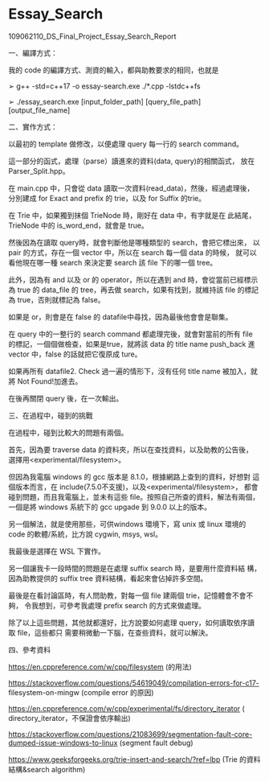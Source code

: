 # Essay_Search
  109062110_DS_Final_Project_Essay_Search_Report

一、編譯方式：

我的 code 的編譯方式、測資的輸入，都與助教要求的相同，也就是

➢ g++ -std=c++17 -o essay-search.exe ./*.cpp -lstdc++fs

➢ ./essay_search.exe [input_folder_path] [query_file_path] [output_file_name]

二、實作方式：

以最初的 template 做修改，以便處理 query 每一行的 search command。

這一部分的函式，處理（parse）讀進來的資料(data, query)的相關函式，
放在Parser_Split.hpp。

在 main.cpp 中，只會從 data 讀取一次資料(read_data)，然後，經過處理後，
分別建成 for Exact and prefix 的 trie，以及 for Suffix 的trie。

在 Trie 中，如果獨到抹個 TrieNode 時，剛好在 data 中，有字就是在
此結尾，TrieNode 中的 is_word_end，就會是 true。

然後因為在讀取 query時，就會判斷他是哪種類型的 search，會把它標出來，
以 pair 的方式，存在一個 vector 中，所以在 search 每一個 data 的時候，
就可以看他現在哪一種 search 來決定要 search 該 file 下的哪一個 tree。

此外，因為有 and 以及 or 的 operator，所以在遇到 and 時，會從當前已經標示為
true 的 data_file 的 tree，再去做 search，如果有找到，就維持該 file
的標記為 true，否則就標記為 false。

如果是 or，則會是在 false 的 datafile中尋找，因為最後他會會是聯集。

在 query 中的一整行的 search command 都處理完後，就會對當前的所有 
file 的標記，一個個做檢查，如果是true，就將該 data 的 
title name push_back 進 vector 中，false 的話就把它復原成 ture。

如果再所有 datafile2. Check 過一遍的情形下，沒有任何 title name 
被加入，就將 Not Found!加進去。

在後再關閉 query 後，在一次輸出。

三、在過程中，碰到的挑戰

在過程中，碰到比較大的問題有兩個。

首先，因為要 traverse data 的資料夾，所以在查找資料，以及助教的公告後，
選擇用<experimental/filesystem>。

但因為我電腦 windows 的 gcc 版本是 8.1.0，根據網路上查到的資料，好想對
這個版本而言，在 include<filesystem>(7.5.0不支援)，以及<experimental/filesystem>，
都會碰到問題，而且我電腦上，並未有這些 file。按照自己所查的資料，解法有兩個，
一個是將 windows 系統下的 gcc upgade 到 9.0.0 以上的版本。

另一個解法，就是使用那些，可供windows 環境下，寫 unix 或 linux 環境的
code 的軟體/系統，比方說 cygwin, msys, wsl。

我最後是選擇在 WSL 下實作。

另一個讓我卡一段時間的問題是在處理 suffix search 時，是要用什麼資料結
構，因為助教提供的 suffix tree 資料結構，看起來會佔掉許多空間。

最後是在看討論區時，有人問助教，對每一個 file 建兩個 trie，記憶體會不會不夠，
令我想到，可參考我處理 prefix search 的方式來做處理。

除了以上這些問題，其他就都還好，比方說要如何處理 query，如何讀取依序讀取 file，這些都只
需要稍微動一下腦，在查些資料，就可以解決。

四、參考資料

https://en.cppreference.com/w/cpp/filesystem (<filesystem>的用法)

https://stackoverflow.com/questions/54619049/compilation-errors-for-c17-
filesystem-on-mingw (<filesystem>compile error 的原因)

https://en.cppreference.com/w/cpp/experimental/fs/directory_iterator
( directory_iterator，不保證會依序輸出)

https://stackoverflow.com/questions/21083699/segmentation-fault-core-dumped-issue-windows-to-linux
(segment fault debug)

https://www.geeksforgeeks.org/trie-insert-and-search/?ref=lbp
(Trie 的資料結構&search algorithm)
